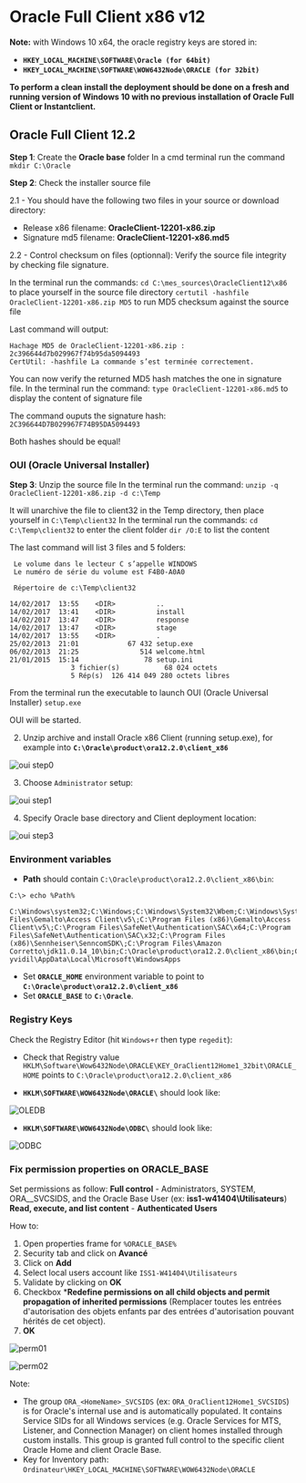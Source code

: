 # Oracle Full Client x86 v12

**Note:** with Windows 10 x64, the oracle registry keys are stored in:
- **`HKEY_LOCAL_MACHINE\SOFTWARE\Oracle (for 64bit)`** 
- **`HKEY_LOCAL_MACHINE\SOFTWARE\WOW6432Node\ORACLE (for 32bit)`**


**To perform a clean install the deployment should be done on a fresh and running version of Windows 10 with no previous installation of Oracle Full Client or Instantclient.** 


## Oracle Full Client 12.2

**Step 1**: Create the **Oracle base** folder
In a cmd terminal run the command `mkdir C:\Oracle`

**Step 2**: Check the installer source file 

2.1 - You should have the following two files in your source or download directory:

- Release x86 filename: **OracleClient-12201-x86.zip**
- Signature md5 filename: **OracleClient-12201-x86.md5**

2.2 - Control checksum on files (optionnal):
Verify the source file integrity by checking file signature. 

In the terminal run the commands:
`cd C:\mes_sources\OracleClient12\x86` to place yourself in the source file directory
`certutil -hashfile OracleClient-12201-x86.zip MD5` to run MD5 checksum against the source file

Last command will output:
```shell
Hachage MD5 de OracleClient-12201-x86.zip :
2c396644d7b029967f74b95da5094493
CertUtil: -hashfile La commande s’est terminée correctement.
```

You can now verify the returned MD5 hash matches the one in signature file.
In the terminal run the command:
`type OracleClient-12201-x86.md5` to display the content of signature file

The command ouputs the signature hash:
`2C396644D7B029967F74B95DA5094493`

Both hashes should be equal!

### OUI (Oracle Universal Installer)

**Step 3**: Unzip the source file
In the terminal run the command:
`unzip -q OracleClient-12201-x86.zip -d c:\Temp` 

It will unarchive the file to client32 in the Temp directory, then place yourself in `C:\Temp\client32`
In the terminal run the commands:
`cd C:\Temp\client32` to enter the client folder
`dir /O:E` to list the content

The last command will list 3 files and 5 folders:

```shell
 Le volume dans le lecteur C s’appelle WINDOWS
 Le numéro de série du volume est F4B0-A0A0

 Répertoire de c:\Temp\client32

14/02/2017  13:55    <DIR>          ..
14/02/2017  13:41    <DIR>          install
14/02/2017  13:47    <DIR>          response
14/02/2017  13:47    <DIR>          stage
14/02/2017  13:55    <DIR>          .
25/02/2013  21:01            67 432 setup.exe
06/02/2013  21:25               514 welcome.html
21/01/2015  15:14                78 setup.ini
               3 fichier(s)           68 024 octets
               5 Rép(s)  126 414 049 280 octets libres
```

From the terminal run the executable to launch OUI (Oracle Universal Installer)
`setup.exe` 

OUI will be started.




2. Unzip archive and install Oracle x86 Client (running setup.exe), for example into **`C:\Oracle\product\ora12.2.0\client_x86`**

![oui step0](https://raw.githubusercontent.com/Technical-User-Git/public-assets/main/ora/assets/OUI-setup.png)

3. Choose `Administrator` setup:

![oui step1](https://raw.githubusercontent.com/Technical-User-Git/public-assets/main/ora/assets/OUI-stg01-admin.png)

4. Specify Oracle base directory and Client deployment location:

![oui step3](https://raw.githubusercontent.com/Technical-User-Git/public-assets/main/ora/assets/OUI-stg03.png)


### Environment variables

- **Path** should contain `C:\Oracle\product\ora12.2.0\client_x86\bin`:

```shell=
C:\> echo %Path%

C:\Windows\system32;C:\Windows;C:\Windows\System32\Wbem;C:\Windows\System32\WindowsPowerShell\v1.0\;C:\Windows\System32\OpenSSH\;C:\Program Files\Gemalto\Access Client\v5\;C:\Program Files (x86)\Gemalto\Access Client\v5\;C:\Program Files\SafeNet\Authentication\SAC\x64;C:\Program Files\SafeNet\Authentication\SAC\x32;C:\Program Files (x86)\Sennheiser\SenncomSDK\;C:\Program Files\Amazon Corretto\jdk11.0.14_10\bin;C:\Oracle\product\ora12.2.0\client_x86\bin;C:\Users\a-yvidil\AppData\Local\Microsoft\WindowsApps
```

- Set **`ORACLE_HOME`** environment variable to point to **`C:\Oracle\product\ora12.2.0\client_x86`** 
- Set **`ORACLE_BASE`** to **`C:\Oracle`**.

### Registry Keys

Check the Registry Editor (hit `Windows+r` then type `regedit`):

- Check that Registry value `HKLM\Software\Wow6432Node\ORACLE\KEY_OraClient12Home1_32bit\ORACLE_HOME` points to `C:\Oracle\product\ora12.2.0\client_x86`

- **`HKLM\SOFTWARE\WOW6432Node\ORACLE\`** should look like:

![OLEDB](https://raw.githubusercontent.com/Technical-User-Git/public-assets/main/ora/assets/clientx86_OLEDB.png)

- **`HKLM\SOFTWARE\WOW6432Node\ODBC\`** should look like:

![ODBC](https://raw.githubusercontent.com/Technical-User-Git/public-assets/main/ora/assets/clientx86_ODBC.png)

### Fix permission properties on ORACLE_BASE

Set permissions as follow:
**Full control** - Administrators, SYSTEM, ORA_<HOMENAME>_SVCSIDS, and the Oracle Base User (ex: **iss1-w41404\Utilisateurs**)
**Read, execute, and list content** - **Authenticated Users**

How to:
1. Open properties frame for `%ORACLE_BASE%`
2. Security tab and click on **Avancé**
3. Click on **Add**
4. Select local users account like `ISS1-W41404\Utilisateurs`
5. Validate by clicking on **OK**
6. Checkbox ***Redefine permissions on all child objects and permit propagation of inherited permissions** (Remplacer toutes les entrées d'autorisation des objets enfants par des entrées d'autorisation pouvant hérités de cet object).
7. **OK**

![perm01](https://raw.githubusercontent.com/Technical-User-Git/public-assets/main/ora/assets/folder_property_perms_recursive.png)

![perm02](https://raw.githubusercontent.com/Technical-User-Git/public-assets/main/ora/assets/folder_property_perms_auth_users.png)

Note: 
- The group `ORA_<HomeName>_SVCSIDS` (ex: `ORA_OraClient12Home1_SVCSIDS`) is for Oracle's internal use and is automatically populated. It contains Service SIDs for all Windows services (e.g. Oracle Services for MTS, Listener, and Connection Manager) on client homes installed through custom installs. This group is granted full control to the specific client Oracle Home and client Oracle Base.
- Key for Inventory path: `Ordinateur\HKEY_LOCAL_MACHINE\SOFTWARE\WOW6432Node\ORACLE`
